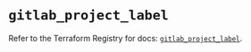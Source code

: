 # `gitlab_project_label`

Refer to the Terraform Registry for docs: [`gitlab_project_label`](https://registry.terraform.io/providers/gitlabhq/gitlab/18.1.0/docs/resources/project_label).
